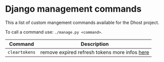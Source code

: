 # Django management commands

This a list of custom mangement commands available for the Dhost project.

To call a command use: `./manage.py <command>`.

| Command | Description |
| --- | --- |
| `cleartokens` |  remove expired refresh tokens more infos [here](https://django-oauth-toolkit.readthedocs.io/en/latest/management_commands.html#cleartokens) |
